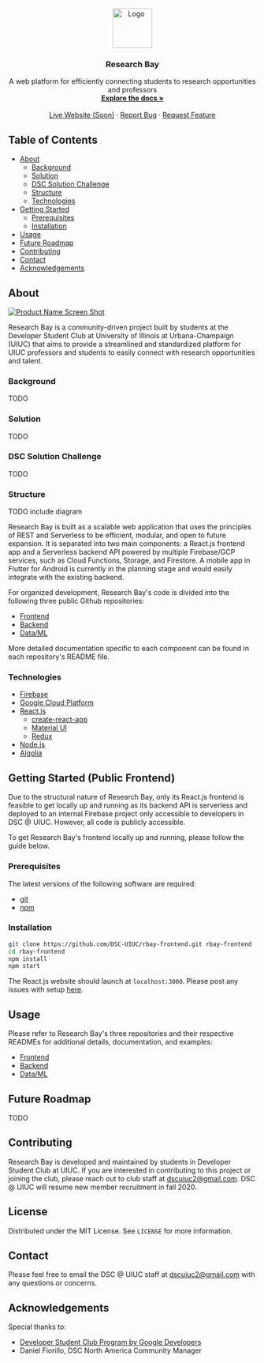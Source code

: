 <!-- PROJECT LOGO -->
<br />
<p align="center">
  <a href="https://github.com/DSC-UIUC/research-bay">
    <img src="images/logo.png" alt="Logo" width="80" height="80">
  </a>

  <h3 align="center">Research Bay</h3>

  <p align="center">
    A web platform for efficiently connecting students to research opportunities and professors
    <br />
    <a href="https://github.com/DSC-UIUC/research-bay"><strong>Explore the docs »</strong></a>
    <br />
    <br />
    <a href="">Live Website (Soon)</a>
    ·
    <a href="https://github.com/DSC-UIUC/research-bay/issues">Report Bug</a>
    ·
    <a href="https://github.com/DSC-UIUC/research-bay/issues">Request Feature</a>
  </p>
</p>


## Table of Contents

* [About](#about)
  * [Background](#background)
  * [Solution](#solution)
  * [DSC Solution Challenge](#dsc-solution-challenge)
  * [Structure](#structure)
  * [Technologies](#technologies)
* [Getting Started](#getting-started)
  * [Prerequisites](#prerequisites)
  * [Installation](#installation)
* [Usage](#usage)
* [Future Roadmap](#future-roadmap)
* [Contributing](#contributing)
* [Contact](#contact)
* [Acknowledgements](#acknowledgements)


## About

[![Product Name Screen Shot][product-screenshot]](https://example.com)

Research Bay is a community-driven project built by students at the Developer Student Club at University of Illinois at Urbana-Champaign (UIUC) that aims to provide a streamlined and standardized platform for UIUC professors and students to easily connect with research opportunities and talent.

### Background

TODO

### Solution

TODO

### DSC Solution Challenge

TODO

### Structure

TODO include diagram

Research Bay is built as a scalable web application that uses the principles of REST and Serverless to be efficient, modular, and open to future expansion. It is separated into two main components: a React.js frontend app and a Serverless backend API powered by multiple Firebase/GCP services, such as Cloud Functions, Storage, and Firestore. A mobile app in Flutter for Android is currently in the planning stage and would easily integrate with the existing backend.

For organized development, Research Bay's code is divided into the following three public Github repositories:

* [Frontend](https://github.com/DSC-UIUC/rbay-frontend)
* [Backend](https://github.com/DSC-UIUC/rbay-backend)
* [Data/ML](https://github.com/DSC-UIUC/rbay-data-ml)

More detailed documentation specific to each component can be found in each repository's README file.

### Technologies

* [Firebase](https://firebase.google.com/)
* [Google Cloud Platform](https://cloud.google.com/)
* [React.js](https://reactjs.org/)
  * [create-react-app](https://github.com/facebook/create-react-app)
  * [Material UI](https://material-ui.com/)
  * [Redux](https://redux.js.org/)
* [Node.js](https://nodejs.org/en/)
* [Algolia](https://www.algolia.com/)


## Getting Started (Public Frontend)

Due to the structural nature of Research Bay, only its React.js frontend is feasible to get locally up and running as its backend API is serverless and deployed to an internal Firebase project only accessible to developers in DSC @ UIUC. However, all code is publicly accessible.

To get Research Bay's frontend locally up and running, please follow the guide below.

### Prerequisites

The latest versions of the following software are required:
* [git](https://git-scm.com/downloads)
* [npm](https://www.npmjs.com/get-npm)

### Installation
 
```sh
git clone https://github.com/DSC-UIUC/rbay-frontend.git rbay-frontend
cd rbay-frontend
npm install
npm start
```

The React.js website should launch at `localhost:3000`. Please post any issues with setup [here](https://github.com/DSC-UIUC/rbay-frontend/issues).

## Usage

Please refer to Research Bay's three repositories and their respective READMEs for additional details, documentation, and examples:

* [Frontend](https://github.com/DSC-UIUC/rbay-frontend)
* [Backend](https://github.com/DSC-UIUC/rbay-backend)
* [Data/ML](https://github.com/DSC-UIUC/rbay-data-ml)

<!-- ROADMAP -->
## Future Roadmap

TODO

## Contributing

Research Bay is developed and maintained by students in Developer Student Club at UIUC. If you are interested in contributing to this project or joining the club, please reach out to club staff at [dscuiuc2@gmail.com](mailto:dscuiuc2@gmail.com). DSC @ UIUC will resume new member recruitment in fall 2020.

<!-- LICENSE -->
## License

Distributed under the MIT License. See `LICENSE` for more information.

<!-- CONTACT -->
## Contact

Please feel free to email the DSC @ UIUC staff at [dscuiuc2@gmail.com](mailto:dscuiuc2@gmail.com) with any questions or concerns.

<!-- ACKNOWLEDGEMENTS -->
## Acknowledgements

Special thanks to:

* [Developer Student Club Program by Google Developers](https://developers.google.com/community/dsc)
* Daniel Fiorillo, DSC North America Community Manager

[product-screenshot]: images/screenshot.png
